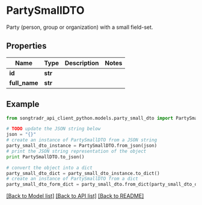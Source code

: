 # PartySmallDTO

Party (person, group or organization) with a small field-set.

## Properties

Name | Type | Description | Notes
------------ | ------------- | ------------- | -------------
**id** | **str** |  | 
**full_name** | **str** |  | 

## Example

```python
from songtradr_api_client_python.models.party_small_dto import PartySmallDTO

# TODO update the JSON string below
json = "{}"
# create an instance of PartySmallDTO from a JSON string
party_small_dto_instance = PartySmallDTO.from_json(json)
# print the JSON string representation of the object
print PartySmallDTO.to_json()

# convert the object into a dict
party_small_dto_dict = party_small_dto_instance.to_dict()
# create an instance of PartySmallDTO from a dict
party_small_dto_form_dict = party_small_dto.from_dict(party_small_dto_dict)
```
[[Back to Model list]](../README.md#documentation-for-models) [[Back to API list]](../README.md#documentation-for-api-endpoints) [[Back to README]](../README.md)


